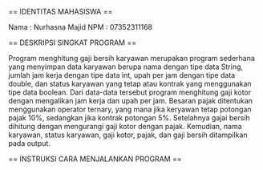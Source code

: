 == IDENTITAS MAHASISWA ==

Nama    : Nurhasna Majid 
NPM     : 07352311168

== DESKRIPSI SINGKAT PROGRAM ==

Program menghitung gaji bersih karyawan merupakan program sederhana yang menyimpan data 
karyawan berupa nama dengan tipe data String, jumlah jam kerja dengan tipe data int, 
upah per jam dengan tipe data double, dan status karyawan yang tetap atau kontrak yang 
menggunakan tipe data boolean. Dari data-data tersebut program menghitung gaji kotor 
dengan mengalikan jam kerja dan upah per jam. Besaran pajak ditentukan menggunakan 
operator ternary, yang mana jika keryawan tetap potongan pajak 10%, sedangkan jika 
kontrak potongan 5%. Setelahnya gajai bersih dihitung dengan mengurangi gaji kotor 
dengan pajak. Kemudian, nama karyawan, status karyawan, gaji kotor, pajak, dan gaji 
bersih ditampilkan pada output. 

== INSTRUKSI CARA MENJALANKAN PROGRAM == 
